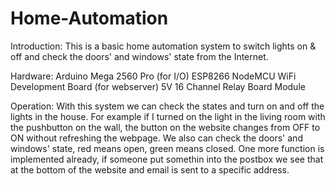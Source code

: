 # Home-Automation

Introduction:
This is a basic home automation system to switch lights on & off and check the doors' and windows' state from the Internet.

Hardware:
Arduino Mega 2560 Pro (for I/O)
ESP8266 NodeMCU WiFi Development Board (for webserver)
5V 16 Channel Relay Board Module

Operation:
With this system we can check the states and turn on and off the lights in the house. For example if I turned on the light in the living room with the pushbutton on the wall, the button on the website changes from OFF to ON without refreshing the webpage.
We also can check the doors' and windows' state, red means open, green means closed.
One more function is implemented already, if someone put somethin into the postbox we see that at the bottom of the website and email is sent to a specific address.
